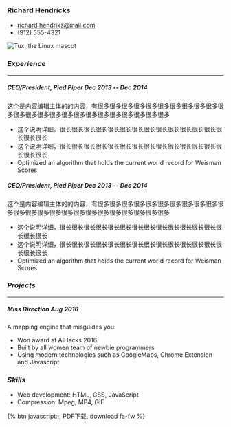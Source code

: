 <div id="page-about">
<div class="flex-wrapper">
<div class="flex-item" style="flex: 1">

### Richard Hendricks

 <!-- 紧接在h1之后的无序列表将被格式化为单个的行，它的目的是用于关联章节 -->
 - <richard.hendriks@mail.com>
 - (912) 555-4321
 
</div>

<div class="flex-item">

![Tux, the Linux mascot](https://www.markdown.xyz/assets/images/tux.png)

</div>
</div>

### _Experience_

***

##### <span>CEO/President, Pied Piper</span> <span>Dec 2013 -- Dec 2014</span>

这个是内容编辑主体的的内容，有很多很多很多很多很多很多很多很多很多很多很多很多很多很多很多很多很多很多很多很多很多很多很多很多

- 这个说明详细，很长很长很长很长很长很长很长很长很长很长很长很长很长很长很长很长
- 这个说明详细，很长很长很长很长很长很长很长很长很长很长很长很长很长很长很长很长
- Optimized an algorithm that holds the current world record for Weisman Scores

##### <span>CEO/President, Pied Piper</span> <span>Dec 2013 -- Dec 2014</span>

这个是内容编辑主体的的内容，有很多很多很多很多很多很多很多很多很多很多很多很多很多很多很多很多很多很多很多很多很多很多很多很多

- 这个说明详细，很长很长很长很长很长很长很长很长很长很长很长很长很长很长很长很长
- 这个说明详细，很长很长很长很长很长很长很长很长很长很长很长很长很长很长很长很长
- Optimized an algorithm that holds the current world record for Weisman Scores


### _Projects_
 
***
 
 ##### <span>Miss Direction</span> <span>Aug 2016</span>
 
 A mapping engine that misguides you:
 - Won award at AIHacks 2016
 - Built by all women team of newbie programmers
 - Using modern technologies such as GoogleMaps, Chrome Extension and Javascript
    
    
### _Skills_
 
  - Web development: HTML, CSS, JavaScript
  - Compression: Mpeg, MP4, GIF
  
  
<div class="text-center">
  {% btn javascript:;, PDF下载, download fa-fw %}
</div>


</div>



<script>
    window.onload = function () {
        const btnElem = document.getElementsByClassName('btn');
        const pdf = Array.from(btnElem).find(item=>{
            return item.textContent === 'PDF下载';
        });
        pdf.addEventListener('click', function (){
            print()
        });
    }
</script>
